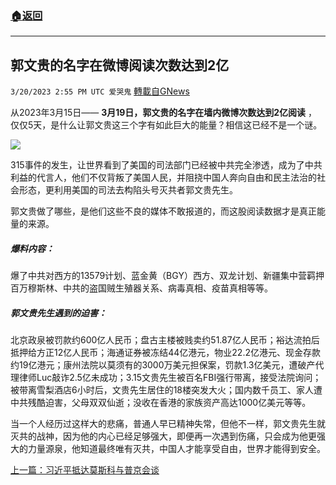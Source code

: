 ###  [:house:返回](README.md)
---


## 郭文贵的名字在微博阅读次数达到2亿
`3/20/2023 2:55 PM UTC 爱哭鬼` [轉載自GNews](https://gnews.org/articles/1030312)

从2023年3月15日—— **3月19日，郭文贵的名字在墙内微博次数达到2亿阅读** ，仅仅5天，是什么让郭文贵这三个字有如此巨大的能量？相信这已经不是一个谜。

![](https://i.imgur.com/LWCpCuZ.jpg)


315事件的发生，让世界看到了美国的司法部门已经被中共完全渗透，成为了中共利益的代言人，他们不仅背叛了美国人民，并阻挠中国人奔向自由和民主法治的社会形态，更利用美国的司法去构陷头号灭共者郭文贵先生。

郭文贵做了哪些，是他们这些不良的媒体不敢报道的，而这股阅读数据才是真正能量的来源。

#####  爆料内容：

爆了中共对西方的13579计划、蓝金黄（BGY）西方、双龙计划、新疆集中营羁押百万穆斯林、中共的盗国贼生殖器关系、病毒真相、疫苗真相等等。

##### 郭文贵先生遇到的迫害：

北京政泉被罚款约600亿人民币；盘古主楼被贱卖约51.87亿人民币；裕达流拍后抵押给方正12亿人民币；海通证券被冻结44亿港元，物业22.2亿港元、现金存款约19亿港元；康州法院以莫须有的3000万美元担保案，罚款1.3亿美元，遭破产代理律师Luc敲诈2.5亿未成功；3.15文贵先生被百名FBI强行带离，接受法院询问；被带离雪梨酒店6小时后，文贵先生居住的18楼突发大火；国内数千员工、家人遭中共残酷迫害，父母双双仙逝；没收在香港的家族资产高达1000亿美元等等。


当一个人经历过这样大的悲痛，普通人早已精神失常，但他不一样，郭文贵先生就灭共的战神，因为他的内心已经足够强大，即便再一次遇到伤痛，只会成为他更强大的力量源泉，他知道最终唯有灭共，中国人才能享受自由，世界才能得到安全。

[上一篇：习近平抵达莫斯科与普京会谈](https://gnews.org/articles/1029796)
